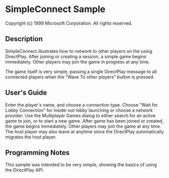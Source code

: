 # SimpleConnect Sample

Copyright (c) 1999 Microsoft Corporation. All rights reserved.

## Description
SimpleConnect illustrates how to network to other players on the using DirectPlay. After joining or creating a session, a simple game begins immediately. Other players may join the game in progress at any time.

The game itself is very simple, passing a single DirectPlay message to all connected players when the "Wave To other players" button is pressed.

## User's Guide

Enter the player's name, and choose a connection type. Choose "Wait for Lobby Connection" for inside-out lobby launching or choose a network provider. Use the Multiplayer Games dialog to either search for an active game to join, or to start a new game. After game has been joined or created, the game begins immediately. Other players may join the game at any time. The host player may also leave at anytime since the DirectPlay automatically migrates the host player.

## Programming Notes

This sample was intended to be very simple, showing the basics of using the DirectPlay API.
